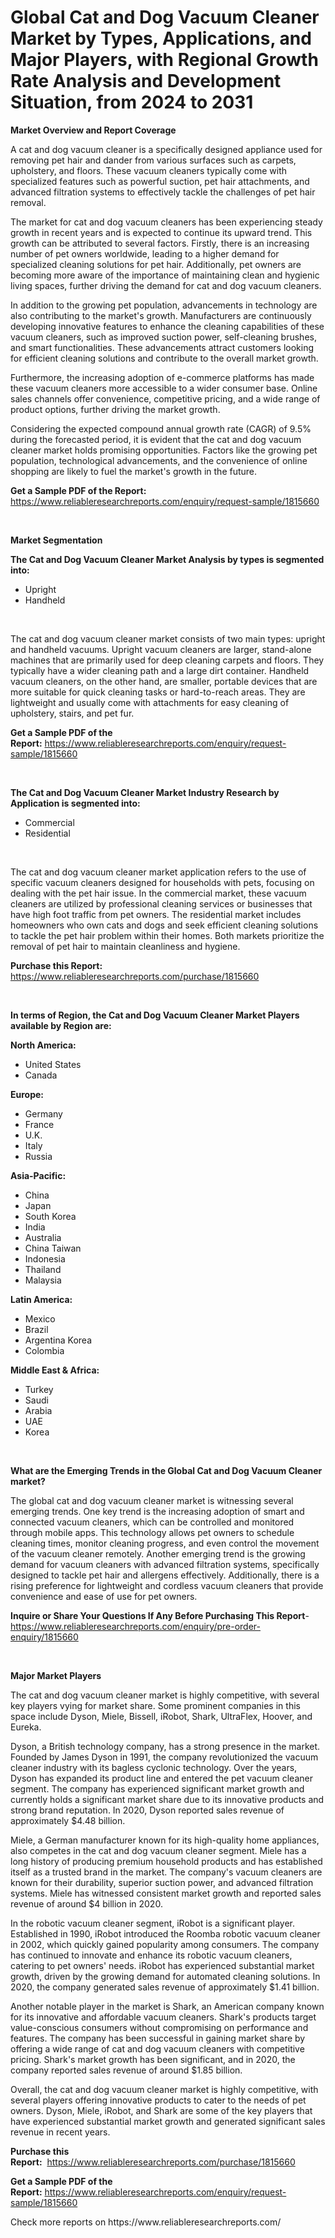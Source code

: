 <p><h1>Global Cat and Dog Vacuum Cleaner Market by Types, Applications, and Major Players, with Regional Growth Rate Analysis and Development Situation, from 2024 to 2031</h1></p><p><strong>Market Overview and Report Coverage</strong></p>
<p><p>A cat and dog vacuum cleaner is a specifically designed appliance used for removing pet hair and dander from various surfaces such as carpets, upholstery, and floors. These vacuum cleaners typically come with specialized features such as powerful suction, pet hair attachments, and advanced filtration systems to effectively tackle the challenges of pet hair removal.</p><p>The market for cat and dog vacuum cleaners has been experiencing steady growth in recent years and is expected to continue its upward trend. This growth can be attributed to several factors. Firstly, there is an increasing number of pet owners worldwide, leading to a higher demand for specialized cleaning solutions for pet hair. Additionally, pet owners are becoming more aware of the importance of maintaining clean and hygienic living spaces, further driving the demand for cat and dog vacuum cleaners.</p><p>In addition to the growing pet population, advancements in technology are also contributing to the market's growth. Manufacturers are continuously developing innovative features to enhance the cleaning capabilities of these vacuum cleaners, such as improved suction power, self-cleaning brushes, and smart functionalities. These advancements attract customers looking for efficient cleaning solutions and contribute to the overall market growth.</p><p>Furthermore, the increasing adoption of e-commerce platforms has made these vacuum cleaners more accessible to a wider consumer base. Online sales channels offer convenience, competitive pricing, and a wide range of product options, further driving the market growth.</p><p>Considering the expected compound annual growth rate (CAGR) of 9.5% during the forecasted period, it is evident that the cat and dog vacuum cleaner market holds promising opportunities. Factors like the growing pet population, technological advancements, and the convenience of online shopping are likely to fuel the market's growth in the future.</p></p>
<p><strong>Get a Sample PDF of the Report:</strong> <a href="https://www.reliableresearchreports.com/enquiry/request-sample/1815660">https://www.reliableresearchreports.com/enquiry/request-sample/1815660</a></p>
<p>&nbsp;</p>
<p><strong>Market Segmentation</strong></p>
<p><strong>The Cat and Dog Vacuum Cleaner Market Analysis by types is segmented into:</strong></p>
<p><ul><li>Upright</li><li>Handheld</li></ul></p>
<p>&nbsp;</p>
<p><p>The cat and dog vacuum cleaner market consists of two main types: upright and handheld vacuums. Upright vacuum cleaners are larger, stand-alone machines that are primarily used for deep cleaning carpets and floors. They typically have a wider cleaning path and a large dirt container. Handheld vacuum cleaners, on the other hand, are smaller, portable devices that are more suitable for quick cleaning tasks or hard-to-reach areas. They are lightweight and usually come with attachments for easy cleaning of upholstery, stairs, and pet fur.</p></p>
<p><strong>Get a Sample PDF of the Report:</strong>&nbsp;<a href="https://www.reliableresearchreports.com/enquiry/request-sample/1815660">https://www.reliableresearchreports.com/enquiry/request-sample/1815660</a></p>
<p>&nbsp;</p>
<p><strong>The Cat and Dog Vacuum Cleaner Market Industry Research by Application is segmented into:</strong></p>
<p><ul><li>Commercial</li><li>Residential</li></ul></p>
<p>&nbsp;</p>
<p><p>The cat and dog vacuum cleaner market application refers to the use of specific vacuum cleaners designed for households with pets, focusing on dealing with the pet hair issue. In the commercial market, these vacuum cleaners are utilized by professional cleaning services or businesses that have high foot traffic from pet owners. The residential market includes homeowners who own cats and dogs and seek efficient cleaning solutions to tackle the pet hair problem within their homes. Both markets prioritize the removal of pet hair to maintain cleanliness and hygiene.</p></p>
<p><strong>Purchase this Report:</strong>&nbsp; <a href="https://www.reliableresearchreports.com/purchase/1815660">https://www.reliableresearchreports.com/purchase/1815660</a></p>
<p>&nbsp;</p>
<p><strong>In terms of Region, the Cat and Dog Vacuum Cleaner Market Players available by Region are:</strong></p>
<p>
    <p> <strong> North America: </strong>
        <ul>
            <li>United States</li>
            <li>Canada</li>
        </ul>
        </p> 
    <p> <strong> Europe: </strong>
        <ul>
            <li>Germany</li>
            <li>France</li>
            <li>U.K.</li>
            <li>Italy</li>
            <li>Russia</li>
        </ul>
        </p> 
    <p> <strong> Asia-Pacific: </strong>
        <ul>
            <li>China</li>
            <li>Japan</li>
            <li>South Korea</li>
            <li>India</li>
            <li>Australia</li>
            <li>China Taiwan</li>
            <li>Indonesia</li>
            <li>Thailand</li>
            <li>Malaysia</li>
        </ul>
        </p> 
    <p> <strong> Latin America: </strong>
        <ul>
            <li>Mexico</li>
            <li>Brazil</li>
            <li>Argentina Korea</li>
            <li>Colombia</li>
        </ul>
        </p> 
    <p> <strong> Middle East & Africa: </strong>
        <ul>
            <li>Turkey</li>
            <li>Saudi</li>
            <li>Arabia</li>
            <li>UAE</li>
            <li>Korea</li>
        </ul>
    </p>
    </p>
<p>&nbsp;</p>
<p><strong>What are the Emerging Trends in the Global Cat and Dog Vacuum Cleaner market?</strong></p>
<p><p>The global cat and dog vacuum cleaner market is witnessing several emerging trends. One key trend is the increasing adoption of smart and connected vacuum cleaners, which can be controlled and monitored through mobile apps. This technology allows pet owners to schedule cleaning times, monitor cleaning progress, and even control the movement of the vacuum cleaner remotely. Another emerging trend is the growing demand for vacuum cleaners with advanced filtration systems, specifically designed to tackle pet hair and allergens effectively. Additionally, there is a rising preference for lightweight and cordless vacuum cleaners that provide convenience and ease of use for pet owners.</p></p>
<p><strong>Inquire or Share Your Questions If Any Before Purchasing This Report</strong>- <a href="https://www.reliableresearchreports.com/enquiry/pre-order-enquiry/1815660">https://www.reliableresearchreports.com/enquiry/pre-order-enquiry/1815660</a></p>
<p>&nbsp;</p>
<p><strong>Major Market Players</strong></p>
<p><p>The cat and dog vacuum cleaner market is highly competitive, with several key players vying for market share. Some prominent companies in this space include Dyson, Miele, Bissell, iRobot, Shark, UltraFlex, Hoover, and Eureka. </p><p>Dyson, a British technology company, has a strong presence in the market. Founded by James Dyson in 1991, the company revolutionized the vacuum cleaner industry with its bagless cyclonic technology. Over the years, Dyson has expanded its product line and entered the pet vacuum cleaner segment. The company has experienced significant market growth and currently holds a significant market share due to its innovative products and strong brand reputation. In 2020, Dyson reported sales revenue of approximately $4.48 billion.</p><p>Miele, a German manufacturer known for its high-quality home appliances, also competes in the cat and dog vacuum cleaner segment. Miele has a long history of producing premium household products and has established itself as a trusted brand in the market. The company's vacuum cleaners are known for their durability, superior suction power, and advanced filtration systems. Miele has witnessed consistent market growth and reported sales revenue of around $4 billion in 2020.</p><p>In the robotic vacuum cleaner segment, iRobot is a significant player. Established in 1990, iRobot introduced the Roomba robotic vacuum cleaner in 2002, which quickly gained popularity among consumers. The company has continued to innovate and enhance its robotic vacuum cleaners, catering to pet owners' needs. iRobot has experienced substantial market growth, driven by the growing demand for automated cleaning solutions. In 2020, the company generated sales revenue of approximately $1.41 billion.</p><p>Another notable player in the market is Shark, an American company known for its innovative and affordable vacuum cleaners. Shark's products target value-conscious consumers without compromising on performance and features. The company has been successful in gaining market share by offering a wide range of cat and dog vacuum cleaners with competitive pricing. Shark's market growth has been significant, and in 2020, the company reported sales revenue of around $1.85 billion.</p><p>Overall, the cat and dog vacuum cleaner market is highly competitive, with several players offering innovative products to cater to the needs of pet owners. Dyson, Miele, iRobot, and Shark are some of the key players that have experienced substantial market growth and generated significant sales revenue in recent years.</p></p>
<p><strong>Purchase this Report:</strong>&nbsp;&nbsp;<a href="https://www.reliableresearchreports.com/purchase/1815660">https://www.reliableresearchreports.com/purchase/1815660</a></p>
<p></p>
<p><strong>Get a Sample PDF of the Report:</strong>&nbsp;<a href="https://www.reliableresearchreports.com/enquiry/request-sample/1815660">https://www.reliableresearchreports.com/enquiry/request-sample/1815660</a></p>
<p>Check more reports on https://www.reliableresearchreports.com/</p>